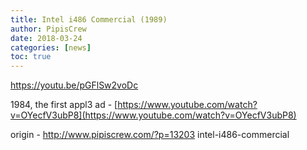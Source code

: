```yaml
---
title: Intel i486 Commercial (1989)
author: PipisCrew
date: 2018-03-24
categories: [news]
toc: true
---
```


https://youtu.be/pGFlSw2voDc

1984, the first appl3 ad - [https://www.youtube.com/watch?v=OYecfV3ubP8](https://www.youtube.com/watch?v=OYecfV3ubP8)

origin - http://www.pipiscrew.com/?p=13203 intel-i486-commercial